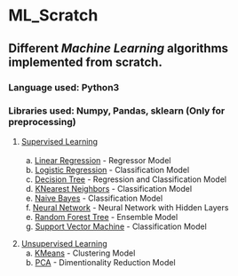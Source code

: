 # ML_Scratch

## Different *Machine Learning* algorithms implemented from scratch.

### Language used: Python3
### Libraries used: Numpy, Pandas, sklearn (Only for preprocessing)

1. [Supervised Learning](https://github.com/tejassathe117/ML_Scratch/tree/master/Supervised_lea)<br>   
&nbsp; a. [Linear Regression](https://github.com/tejassathe117/ML_Scratch/tree/master/Supervised_lea/LInear%20Regression) - Regressor Model <br>
&nbsp; b. [Logistic Regression](https://github.com/tejassathe117/ML_Scratch/tree/master/Supervised_lea/Logistic%20Regression) - Classification Model <br>
&nbsp; c. [Decision Tree](https://github.com/tejassathe117/ML_Scratch/tree/master/Supervised_lea/Decision_Tree) - Regression and Classification Model <br>
&nbsp; d. [KNearest Neighbors](https://github.com/tejassathe117/ML_Scratch/tree/master/Supervised_lea/K_Nearest_Neighbors) - Classification Model <br>
&nbsp; e. [Naive Bayes](https://github.com/tejassathe117/ML_Scratch/tree/master/Supervised_lea/Naive%20Bayes) - Classification Model <br>
&nbsp; f. [Neural Network](https://github.com/tejassathe117/ML_Scratch/tree/master/Supervised_lea/Neural%20Network) - Neural Network with Hidden Layers <br>
&nbsp; e. [Random Forest Tree](https://github.com/tejassathe117/ML_Scratch/tree/master/Supervised_lea/Random%20Forest%20Tree) - Ensemble Model <br>
&nbsp; g. [Support Vector Machine](https://github.com/tejassathe117/ML_Scratch/tree/master/Supervised_lea/Support%20Vector%20Machine) - Classification Model <br>





 
2. [Unsupervised Learning](https://github.com/tejassathe117/ML_Scratch/tree/master/Unsupervised_lea)<br>
&nbsp; a. [KMeans](https://github.com/tejassathe117/ML_Scratch/tree/master/Unsupervised_lea/kmeans.py) - Clustering Model <br>
&nbsp; b. [PCA](https://github.com/tejassathe117/ML_Scratch/tree/master/Unsupervised_lea/Dimentionality_reduction) - Dimentionality Reduction Model <br>